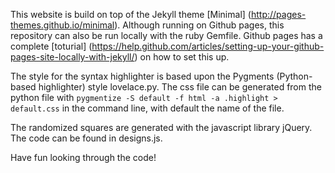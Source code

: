 This website is build on top of the Jekyll theme [Minimal] (http://pages-themes.github.io/minimal). Although running on Github pages, this repository can also be run locally with the ruby Gemfile. Github pages has a complete [toturial] (https://help.github.com/articles/setting-up-your-github-pages-site-locally-with-jekyll/) on how to set this up. 

The style for the syntax highlighter is based upon the Pygments (Python-based highlighter) style lovelace.py.
The css file can be generated from the python file with 
```pygmentize -S default -f html -a .highlight > default.css```
in the command line, with default the name of the file. 

The randomized squares are generated with the javascript library jQuery. The code can be found in designs.js.

Have fun looking through the code!


